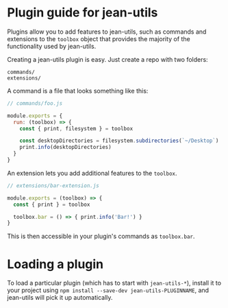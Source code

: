 # Plugin guide for jean-utils

Plugins allow you to add features to jean-utils, such as commands and
extensions to the `toolbox` object that provides the majority of the functionality
used by jean-utils.

Creating a jean-utils plugin is easy. Just create a repo with two folders:

```
commands/
extensions/
```

A command is a file that looks something like this:

```js
// commands/foo.js

module.exports = {
  run: (toolbox) => {
    const { print, filesystem } = toolbox

    const desktopDirectories = filesystem.subdirectories(`~/Desktop`)
    print.info(desktopDirectories)
  }
}
```

An extension lets you add additional features to the `toolbox`.

```js
// extensions/bar-extension.js

module.exports = (toolbox) => {
  const { print } = toolbox

  toolbox.bar = () => { print.info('Bar!') }
}
```

This is then accessible in your plugin's commands as `toolbox.bar`.

# Loading a plugin

To load a particular plugin (which has to start with `jean-utils-*`),
install it to your project using `npm install --save-dev jean-utils-PLUGINNAME`,
and jean-utils will pick it up automatically.

